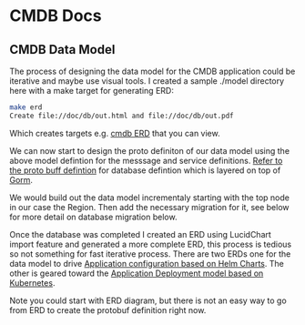 # CMDB Docs

## CMDB Data Model

The process of designing the data model for the CMDB application could be
iterative and maybe use visual tools. I created a sample ./model directory
here with a make target for generating ERD:
```sh
make erd
Create file://doc/db/out.html and file://doc/db/out.pdf
```
Which creates targets e.g. [cmdb ERD](db/out.pdf)
that you can view.

We can now start to design the proto definiton of our data model
using the above model defintion for the messsage and service
definitions.
[Refer to the proto buff defintion](https://github.com/infobloxopen/protoc-gen-gorm)
for database defintion which is layered on top of [Gorm](http://gorm.io/).

We would build out the data model incrementaly starting with the top node
in our case the Region. Then add the necessary migration for it, see below
for more detail on database migration below.

Once the database was completed I created an ERD using LucidChart import feature
and generated a more complete ERD, this process is tedious so not something for fast
iterative process. There are two ERDs one for the data model to drive
[Application configuration based on Helm Charts](db/cmdb_app_config_erd.pdf).
The other is geared toward the
[Application Deployment model based on Kubernetes](db/cmdb_app_deployment_erd.pdf).

Note you could start with ERD diagram, but there is not an easy way
to go from ERD to create the protobuf definition right now.
